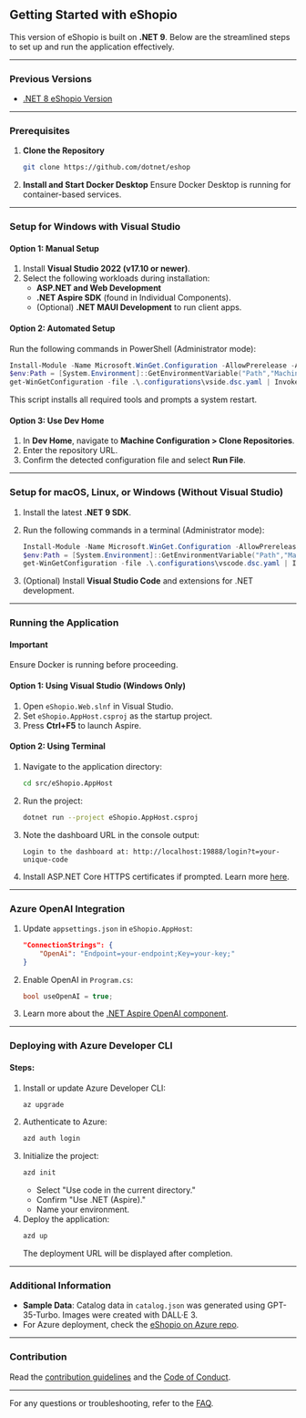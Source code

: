 ## Getting Started with eShopio

This version of eShopio is built on **.NET 9**. Below are the streamlined steps to set up and run the application effectively.

---

### Previous Versions
- [.NET 8 eShopio Version](https://github.com/dotnet/eshop)

---

### Prerequisites
1. **Clone the Repository**
   ```bash
   git clone https://github.com/dotnet/eshop
   ```

2. **Install and Start Docker Desktop**
   Ensure Docker Desktop is running for container-based services.

---

### Setup for Windows with Visual Studio
#### Option 1: Manual Setup
1. Install **Visual Studio 2022 (v17.10 or newer)**.
2. Select the following workloads during installation:
   - **ASP.NET and Web Development**
   - **.NET Aspire SDK** (found in Individual Components).
   - (Optional) **.NET MAUI Development** to run client apps.

#### Option 2: Automated Setup
Run the following commands in PowerShell (Administrator mode):
```powershell
Install-Module -Name Microsoft.WinGet.Configuration -AllowPrerelease -AcceptLicense -Force
$env:Path = [System.Environment]::GetEnvironmentVariable("Path","Machine") + ";" + [System.Environment]::GetEnvironmentVariable("Path","User")
get-WinGetConfiguration -file .\.configurations\vside.dsc.yaml | Invoke-WinGetConfiguration -AcceptConfigurationAgreements
```
This script installs all required tools and prompts a system restart.

#### Option 3: Use Dev Home
1. In **Dev Home**, navigate to **Machine Configuration > Clone Repositories**.
2. Enter the repository URL.
3. Confirm the detected configuration file and select **Run File**.

---

### Setup for macOS, Linux, or Windows (Without Visual Studio)
1. Install the latest **.NET 9 SDK**.

2. Run the following commands in a terminal (Administrator mode):
   ```powershell
   Install-Module -Name Microsoft.WinGet.Configuration -AllowPrerelease -AcceptLicense -Force
   $env:Path = [System.Environment]::GetEnvironmentVariable("Path","Machine") + ";" + [System.Environment]::GetEnvironmentVariable("Path","User")
   get-WinGetConfiguration -file .\.configurations\vscode.dsc.yaml | Invoke-WinGetConfiguration -AcceptConfigurationAgreements
   ```
3. (Optional) Install **Visual Studio Code** and extensions for .NET development.

---

### Running the Application
#### Important
Ensure Docker is running before proceeding.

#### Option 1: Using Visual Studio (Windows Only)
1. Open `eShopio.Web.slnf` in Visual Studio.
2. Set `eShopio.AppHost.csproj` as the startup project.
3. Press **Ctrl+F5** to launch Aspire.

#### Option 2: Using Terminal
1. Navigate to the application directory:
   ```bash
   cd src/eShopio.AppHost
   ```
2. Run the project:
   ```bash
   dotnet run --project eShopio.AppHost.csproj
   ```
3. Note the dashboard URL in the console output:
   ```plaintext
   Login to the dashboard at: http://localhost:19888/login?t=your-unique-code
   ```
4. Install ASP.NET Core HTTPS certificates if prompted. Learn more [here](https://aka.ms/aspnet/https-trust-dev-cert).

---

### Azure OpenAI Integration
1. Update `appsettings.json` in `eShopio.AppHost`:
   ```json
   "ConnectionStrings": {
       "OpenAi": "Endpoint=your-endpoint;Key=your-key;"
   }
   ```
2. Enable OpenAI in `Program.cs`:
   ```csharp
   bool useOpenAI = true;
   ```
3. Learn more about the [.NET Aspire OpenAI component](https://github.com/dotnet/eshop).

---

### Deploying with Azure Developer CLI
#### Steps:
1. Install or update Azure Developer CLI:
   ```bash
   az upgrade
   ```
2. Authenticate to Azure:
   ```bash
   azd auth login
   ```
3. Initialize the project:
   ```bash
   azd init
   ```
   - Select "Use code in the current directory."
   - Confirm "Use .NET (Aspire)."
   - Name your environment.
4. Deploy the application:
   ```bash
   azd up
   ```
   The deployment URL will be displayed after completion.

---

### Additional Information
- **Sample Data**: Catalog data in `catalog.json` was generated using GPT-35-Turbo. Images were created with DALL·E 3.
- For Azure deployment, check the [eShopio on Azure repo](https://github.com/dotnet/eshop).

---

### Contribution
Read the [contribution guidelines](https://github.com/dotnet/eshop/blob/main/CONTRIBUTING.md) and the [Code of Conduct](https://github.com/dotnet/eshop/blob/main/CODE_OF_CONDUCT.md).

---

For any questions or troubleshooting, refer to the [FAQ](https://github.com/dotnet/eshop).

